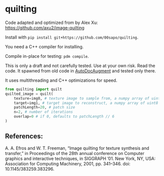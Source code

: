 # quilting

Code adapted and optimized from by Alex Xu: https://github.com/axu2/image-quilting

Install with `pip install git+https://github.com/00sapo/quilting`.

You need a C++ compiler for installing.

Compile in-place for testing: `pdm compile`.

This is only a draft and not carefully tested. Use at your own risk. Read the code. It
spawned from old code in
[AutoDocAugment](https://github.com/LaudareProject/AutoDocAugment) and tested only
there.

It uses multithreading and C++ optimizations for speed.

```python
from quilting import quilt
quilted_image = quilt(
    texture=img0, # texture image to sample from, a numpy array of uint8
    target=img1, # target image to reconstruct, a numpy array of uint8
    patchLength=20, # patch size
    n=2, # number of iterations
    overlap=0 # if 0, defaults to patchLength // 6
)
```

## References:

A. A. Efros and W. T. Freeman, “Image quilting for texture synthesis and transfer,” in Proceedings of the 28th annual conference on Computer graphics and interactive techniques, in SIGGRAPH ’01. New York, NY, USA: Association for Computing Machinery, 2001, pp. 341–346. doi: 10.1145/383259.383296.
